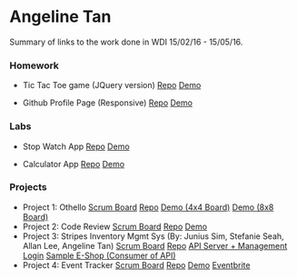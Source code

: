 # Angeline Tan

Summary of links to the work done in WDI 15/02/16 - 15/05/16.

### Homework 
* Tic Tac Toe game (JQuery version) [Repo](https://github.com/Lnfra/tic-tac-toe) [Demo](https://lnfra.github.io/tic-tac-toe)

* Github Profile Page (Responsive) [Repo](https://github.com/Lnfra/lnfra.github.io) [Demo](https://lnfra.github.io)

### Labs 
* Stop Watch App [Repo](https://github.com/Lnfra/stopwatch) [Demo](https://lnfra.github.io/stopwatch)

* Calculator App [Repo](https://github.com/Lnfra/calculator) [Demo](https://lnfra.github.io/calculator)

### Projects 
* Project 1: Othello [Scrum Board](https://trello.com/b/ZD2KUx8c) 
[Repo](https://github.com/Lnfra/othello) [Demo (4x4 Board)](https://lnfra.github.io/othello) [Demo (8x8 Board)](https://lnfra.github.io/othello/full)
* Project 2: Code Review [Scrum Board](https://trello.com/b/jH1haVsi) 
[Repo](https://github.com/Lnfra/code_review) [Demo](https://calm-bayou-47699.herokuapp.com/)
* Project 3: Stripes Inventory Mgmt Sys (By: Junius Sim, Stefanie Seah, Allan Lee, Angeline Tan)
[Scrum Board](https://trello.com/b/stbv8LR6/clouds) [Repo](https://github.com/silverframe/stripes) [API Server + Management Login](https://agile-shore-23356.herokuapp.com) [Sample E-Shop (Consumer of API)](https://agile-shore-23356.herokuapp.com/views/index.html)
* Project 4: Event Tracker [Scrum Board](https://trello.com/b/VlQT5LxY)
[Repo](https://github.com/Lnfra/event-tracker) [Demo](https://fathomless-garden-38356.herokuapp.com/) [Eventbrite](https://www.eventbrite.sg/e/scala-days-2016-tickets-25241874125)


